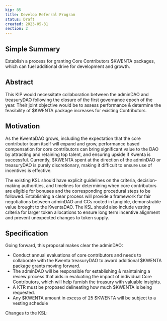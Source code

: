 ```yaml
---
kip: 85
title: Develop Referral Program
status: Draft
created: 2023-05-31
section: 2
---
```


## Simple Summary
Establish a process for granting Core Contributors $KWENTA packages, which can fuel additional drive for development and growth.

## Abstract
This KIP would necessitate collaboration between the adminDAO and treasuryDAO following the closure of the first governance epoch of the year. Their joint objective would be to assess performance & determine the feasibility of $KWENTA package increases for existing Contributors.

## Motivation
As the KwentaDAO grows, including the expectation that the core contributor team itself will expand and grow, performance based compensation for core contributors can bring significant value to the DAO by attracting and retaining top talent, and ensuring upside if Kwenta is successful. Currently, $KWENTA spent at the direction of the adminDAO or treasuryDAO is purely discretionary, making it difficult to ensure use of incentives is effective.

The existing KSL should have explicit guidelines on the criteria, decision-making authorities, and timelines for determining when core contributors are eligible for bonuses and the corresponding procedural steps to be followed. Establishing a clear process will provide a framework for fair negotiations between adminDAO and CCs rooted in tangible, demonstrable value brought to the KwentaDAO. The KSL should also include vesting criteria for larger token allocations to ensure long term incentive alignment and prevent unexpected changes to token supply.

## Specification
Going forward, this proposal makes clear the adminDAO:


- Conduct annual evaluations of core contributors and needs to collaborate with the Kwenta treasuryDAO to award additional $KWENTA package grants moving forward. 
- The adminDAO will be responsible for establishing & maintaining a review process that aids in evaluating the impact of individual Core Contributors, which will help furnish the treasury with valuable insights.
- A KTR must be proposed delineating how much $KWENTA is being requested.
- Any $KWENTA amount in excess of 25 $KWENTA will be subject to a vesting schedule 


Changes to the KSL:
